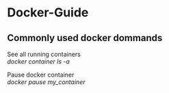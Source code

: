 # Docker-Guide
## Commonly used docker dommands 

See all running containers <br>
<i> docker container ls -a </i>

Pause docker container <br>
<i> docker pause my_container </i>

